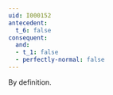 ```yaml
---
uid: I000152
antecedent:
  t_6: false
consequent:
  and:
  - t_1: false
  - perfectly-normal: false
---
```

By definition.

